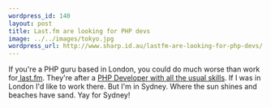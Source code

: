 ```yaml
--- 
wordpress_id: 140
layout: post
title: Last.fm are looking for PHP devs
image: ../../images/tokyo.jpg
wordpress_url: http://www.sharp.id.au/lastfm-are-looking-for-php-devs/
---
```

If you're a PHP guru based in London, you could do much worse than work for<a href="http://www.last.fm"> last.fm</a>. They're after a <a href="http://www.last.fm/about/jobs/#job0">PHP Developer with all the usual skills</a>. If I was in London I'd like to work there. But I'm in Sydney. Where the sun shines and beaches have sand. Yay for Sydney!
